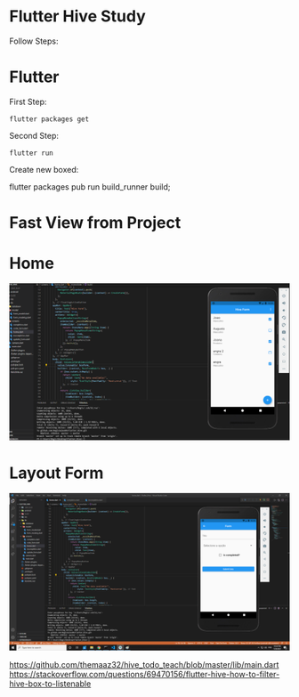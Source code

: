 # Flutter Hive Study

Follow Steps:

# Flutter

First Step:

    flutter packages get
        
Second Step:

    flutter run


Create new boxed:

flutter packages pub run build_runner build;


#  Fast View from Project
 

# Home
<img src="/readme/home.png" >

# Layout Form
<img src="readme/form.png" >
 


https://github.com/themaaz32/hive_todo_teach/blob/master/lib/main.dart
https://stackoverflow.com/questions/69470156/flutter-hive-how-to-filter-hive-box-to-listenable